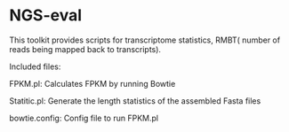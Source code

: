 NGS-eval
========

This toolkit provides scripts for transcriptome statistics, RMBT( number of reads being mapped back to transcripts).

Included files: 

FPKM.pl:  Calculates FPKM by running Bowtie

Statitic.pl: Generate the length statistics of the assembled Fasta files

bowtie.config: Config file to run FPKM.pl
